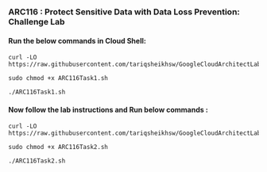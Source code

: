 ### ARC116 : Protect Sensitive Data with Data Loss Prevention: Challenge Lab

#### Run the below commands in Cloud Shell:


```
curl -LO https://raw.githubusercontent.com/tariqsheikhsw/GoogleCloudArchitectLabs/main/Solutions/ARC116Task1.sh

sudo chmod +x ARC116Task1.sh

./ARC116Task1.sh
```


#### Now follow the lab instructions and Run below commands : 

```
curl -LO https://raw.githubusercontent.com/tariqsheikhsw/GoogleCloudArchitectLabs/main/Solutions/ARC116Task2.sh

sudo chmod +x ARC116Task2.sh

./ARC116Task2.sh
```


